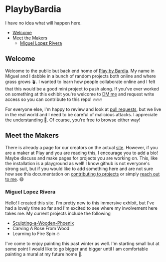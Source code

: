 # PlaybyBardia

I have no idea what will happen here.

- [Welcome](#welcome)
- [Meet the Makers](#meet-the-makers)
  - [Miguel Lopez Rivera](#miguel-lopez-rivera)

## Welcome

Welcome to the public but back end home of [Play by Bardia](https://playnorfolk.club/). My name in Miguel and I dabble in a bunch of random projects both online and where grass grows 🪴. I wanted to learn how people collaborate online and I felt that this would be a good mini project to push along. If you've ever worked on something at this exhibit you're welcome to [DM me](https://dot.cards/migueloutdoors) and request write access so you can contribute to this repo! 🔥🔥🔥

For everyone else, I'm happy to review and look at [pull requests](https://github.com/MiggyL0/PlaybyBardia/pulls), but we live in the real world and I need to be careful of malicious attacks. I appreciate the understanding 🙏. Of course, you're free to browse either way!

## Meet the Makers

There is already a page for our creators on the actual [site](https://playnorfolk.club/casting-call/). However, if you are a maker at Play and you are reading this, I encourage you to add a bio! Maybe discuss and make pages for projects you are working on. This, like the installation is a playground as well! I know github is not everyone's strong suit, but if you would like to add something here and are not sure how see this documentation on [contributing to projects](https://docs.github.com/en/get-started/quickstart/contributing-to-projects) or simply [reach out to me](https://dot.cards/migueloutdoors). 😄

### Miguel Lopez Rivera

Hello! I created this site. I'm pretty new to this immersive exhibit, but I've had a lovely time so far and I'm excited to see where my involvement here takes me. My current projects include the following

- [Sculpting-a-Wooden-Phoenix](https://github.com/MiggyL0/PlaybyBardia/blob/17e2d94bf985aee8eba82a160eec7179f0d0c125/Sculpting-a-Wooden-Phoenix.md#L3)
- Carving A Rose From Wood
- Learning to Fire Spin 🔥

<!-- [[Sculpting-a-Wooden-Phoenix]] -->

I've come to enjoy painting this past winter as well. I'm starting small but at some point I would like to go bigger and bigger until I am comfortable painting a mural at my future home 🏡.
